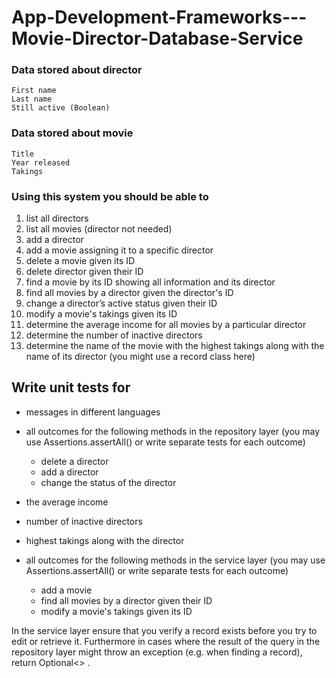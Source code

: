 # App-Development-Frameworks---Movie-Director-Database-Service

### Data stored about director

    First name
    Last name
    Still active (Boolean)

### Data stored about movie

    Title
    Year released
    Takings

### Using this system you should be able to

  1. list all directors
  2. list all movies (director not needed)
  3. add a director
  4. add a movie assigning it to a specific director
  5. delete a movie given its ID 
  6. delete director given their ID 
  7. find a movie by its ID showing all information and its director
  8. find all movies by a director given the director's ID
  9. change a director’s active status given their ID
  10. modify a movie's takings given its ID
  11. determine the average income for all movies by a particular director
  12. determine the number of inactive directors
  13. determine the name of the movie with the highest takings along with the name of its director (you might use a record class here)


## Write unit tests for

- messages in different languages
    
- all outcomes for the following methods in the repository layer (you may use Assertions.assertAll() or write separate tests for each outcome)
  - delete a director
  - add a director
  - change the status of the director
        
- the average income
    
- number of inactive directors
    
- highest takings along with the director
    
- all outcomes for the following methods in the service layer (you may use Assertions.assertAll() or write separate tests for each outcome)
  - add a movie
  - find all movies by a director given their ID
  - modify a movie's takings given its ID


In the service layer ensure that you verify a record exists before you try to edit or retrieve it. Furthermore in cases where the result of the query in the repository layer might throw an exception (e.g. when finding a record), return Optional<> .
